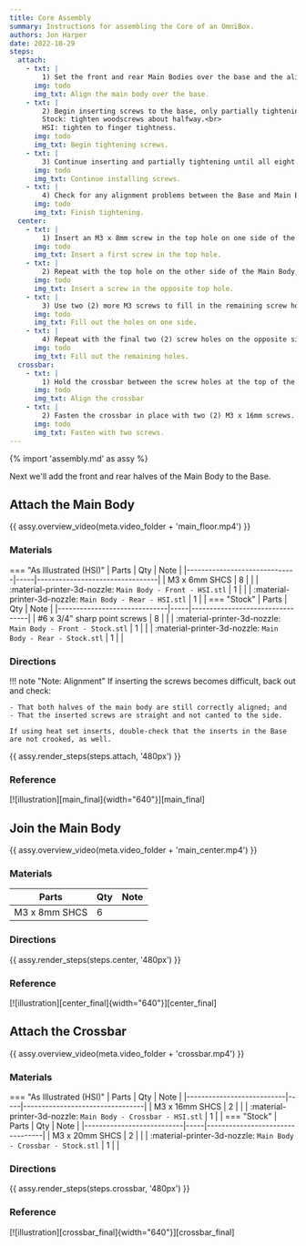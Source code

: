 ```yaml
---
title: Core Assembly
summary: Instructions for assembling the Core of an OmniBox.
authors: Jon Harper
date: 2022-10-29
steps:
  attach:
    - txt: |
        1) Set the front and rear Main Bodies over the base and the align the edges.
      img: todo
      img_txt: Align the main body over the base.
    - txt: |
        2) Begin inserting screws to the base, only partially tightening.<br>
        Stock: tighten woodscrews about halfway.<br>
        HSI: tighten to finger tightness.
      img: todo
      img_txt: Begin tightening screws.
    - txt: |
        3) Continue inserting and partially tightening until all eight (8) are inserted.
      img: todo
      img_txt: Continue installing screws.
    - txt: | 
        4) Check for any alignment problems between the Base and Main Body. When satisfied, finish tightening the screws down completely.
      img: todo
      img_txt: Finish tightening.
  center:
    - txt: |
        1) Insert an M3 x 8mm screw in the top hole on one side of the rear Main Body. Fasten it to the mating hole on the front Main Body.
      img: todo
      img_txt: Insert a first screw in the top hole.
    - txt: |
        2) Repeat with the top hole on the other side of the Main Body, again fastening from back to front.
      img: todo
      img_txt: Insert a screw in the opposite top hole.
    - txt: |
        3) Use two (2) more M3 screws to fill in the remaining screw holes on one side.
      img: todo
      img_txt: Fill out the holes on one side.
    - txt: |
        4) Repeat with the final two (2) screw holes on the opposite side.
      img: todo
      img_txt: Fill out the remaining holes.
  crossbar:
    - txt: |
        1) Hold the crossbar between the screw holes at the top of the front main body. Note that the lip should face forward.
      img: todo
      img_txt: Align the crossbar
    - txt: |
        2) Fasten the crossbar in place with two (2) M3 x 16mm screws. Tightness can be adjusted to help square the sides of the case body.
      img: todo
      img_txt: Fasten with two screws.
---
```


{% import 'assembly.md' as assy %}

Next we'll add the front and rear halves of the Main Body to the Base.

## Attach the Main Body

{{ assy.overview_video(meta.video_folder + 'main_floor.mp4') }}

### Materials

=== "As Illustrated (HSI)"
    | Parts                        | Qty | Note                            |
    |------------------------------|-----|---------------------------------|
    | M3 x 6mm SHCS                | 8   |                                 |
    | :material-printer-3d-nozzle: `Main Body - Front - HSI.stl` | 1 |     |
    | :material-printer-3d-nozzle: `Main Body - Rear - HSI.stl`  | 1 |     |
=== "Stock"
    | Parts                        | Qty | Note                            |
    |------------------------------|-----|---------------------------------|
    | #6 x 3/4" sharp point screws | 8   |                                 |
    | :material-printer-3d-nozzle: `Main Body - Front - Stock.stl` | 1 |   |
    | :material-printer-3d-nozzle: `Main Body - Rear - Stock.stl`  | 1 |   |
### Directions

!!! note "Note: Alignment"
    If inserting the screws becomes difficult, back out and check:

    - That both halves of the main body are still correctly aligned; and
    - That the inserted screws are straight and not canted to the side.

    If using heat set inserts, double-check that the inserts in the Base are not crooked, as well.

{{ assy.render_steps(steps.attach, '480px') }}

### Reference

[![illustration][main_final]{width="640"}][main_final]

## Join the Main Body

{{ assy.overview_video(meta.video_folder + 'main_center.mp4') }}

### Materials

| Parts                     | Qty | Note                            |
|---------------------------|-----|---------------------------------|
| M3 x 8mm SHCS   | 6   | |

### Directions

{{ assy.render_steps(steps.center, '480px') }}

### Reference

[![illustration][center_final]{width="640"}][center_final]

## Attach the Crossbar

{{ assy.overview_video(meta.video_folder + 'crossbar.mp4') }}

### Materials 

=== "As Illustrated (HSI)"
    | Parts                     | Qty | Note                            |
    |---------------------------|-----|---------------------------------|
    | M3 x 16mm SHCS  | 2   |                                 |
    | :material-printer-3d-nozzle: `Main Body - Crossbar - HSI.stl` | 1 | |
=== "Stock"
    | Parts                     | Qty | Note                            |
    |---------------------------|-----|---------------------------------|
    | M3 x 20mm SHCS  | 2   |                                 |
    | :material-printer-3d-nozzle: `Main Body - Crossbar - Stock.stl` | 1 | |

### Directions

{{ assy.render_steps(steps.crossbar, '480px') }}

### Reference

[![illustration][crossbar_final]{width="640"}][crossbar_final]

[base]:         base.md "Base Assembly"
[trays]:        trays.md "Tray Assembly"
[panels]:       panels.md "Panel Assembly"
[checklist]:    ../printing.md#print-checklist "Print Checklist"
